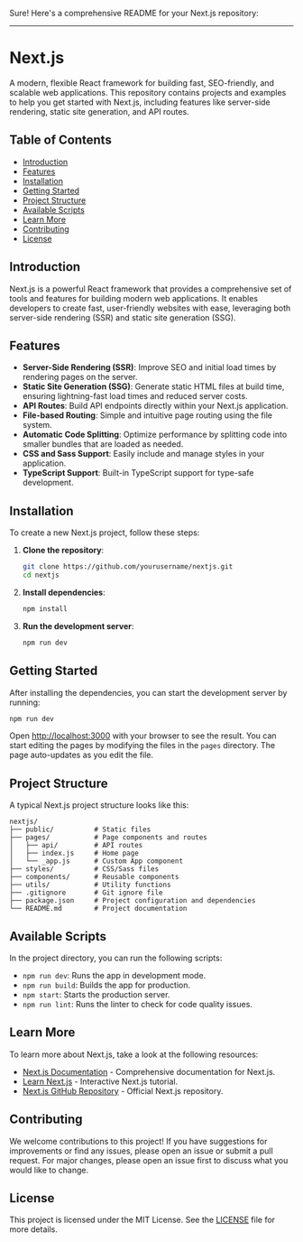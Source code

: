 Sure! Here's a comprehensive README for your Next.js repository:

---

# Next.js

A modern, flexible React framework for building fast, SEO-friendly, and scalable web applications. This repository contains projects and examples to help you get started with Next.js, including features like server-side rendering, static site generation, and API routes.

## Table of Contents

- [Introduction](#introduction)
- [Features](#features)
- [Installation](#installation)
- [Getting Started](#getting-started)
- [Project Structure](#project-structure)
- [Available Scripts](#available-scripts)
- [Learn More](#learn-more)
- [Contributing](#contributing)
- [License](#license)

## Introduction

Next.js is a powerful React framework that provides a comprehensive set of tools and features for building modern web applications. It enables developers to create fast, user-friendly websites with ease, leveraging both server-side rendering (SSR) and static site generation (SSG).

## Features

- **Server-Side Rendering (SSR)**: Improve SEO and initial load times by rendering pages on the server.
- **Static Site Generation (SSG)**: Generate static HTML files at build time, ensuring lightning-fast load times and reduced server costs.
- **API Routes**: Build API endpoints directly within your Next.js application.
- **File-based Routing**: Simple and intuitive page routing using the file system.
- **Automatic Code Splitting**: Optimize performance by splitting code into smaller bundles that are loaded as needed.
- **CSS and Sass Support**: Easily include and manage styles in your application.
- **TypeScript Support**: Built-in TypeScript support for type-safe development.

## Installation

To create a new Next.js project, follow these steps:

1. **Clone the repository**:

   ```bash
   git clone https://github.com/yourusername/nextjs.git
   cd nextjs
   ```

2. **Install dependencies**:

   ```bash
   npm install
   ```

3. **Run the development server**:

   ```bash
   npm run dev
   ```

## Getting Started

After installing the dependencies, you can start the development server by running:

```bash
npm run dev
```

Open [http://localhost:3000](http://localhost:3000) with your browser to see the result. You can start editing the pages by modifying the files in the `pages` directory. The page auto-updates as you edit the file.

## Project Structure

A typical Next.js project structure looks like this:

```
nextjs/
├── public/          # Static files
├── pages/           # Page components and routes
│   ├── api/         # API routes
│   ├── index.js     # Home page
│   └── _app.js      # Custom App component
├── styles/          # CSS/Sass files
├── components/      # Reusable components
├── utils/           # Utility functions
├── .gitignore       # Git ignore file
├── package.json     # Project configuration and dependencies
└── README.md        # Project documentation
```

## Available Scripts

In the project directory, you can run the following scripts:

- `npm run dev`: Runs the app in development mode.
- `npm run build`: Builds the app for production.
- `npm start`: Starts the production server.
- `npm run lint`: Runs the linter to check for code quality issues.

## Learn More

To learn more about Next.js, take a look at the following resources:

- [Next.js Documentation](https://nextjs.org/docs) - Comprehensive documentation for Next.js.
- [Learn Next.js](https://nextjs.org/learn) - Interactive Next.js tutorial.
- [Next.js GitHub Repository](https://github.com/vercel/next.js) - Official Next.js repository.

## Contributing

We welcome contributions to this project! If you have suggestions for improvements or find any issues, please open an issue or submit a pull request. For major changes, please open an issue first to discuss what you would like to change.

## License

This project is licensed under the MIT License. See the [LICENSE](LICENSE) file for more details.
